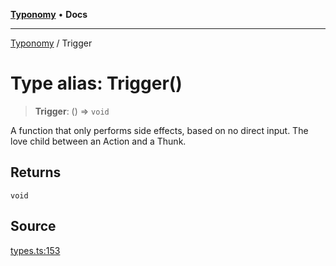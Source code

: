 [**Typonomy**](../README.md) • **Docs**

***

[Typonomy](../globals.md) / Trigger

# Type alias: Trigger()

> **Trigger**: () => `void`

A function that only performs side effects, based on no direct input.
The love child between an Action and a Thunk.

## Returns

`void`

## Source

[types.ts:153](https://github.com/softcraft-development/typonomy/blob/71207c5f8a51cd78ebdeff79293f44e522cae748/src/types.ts#L153)
